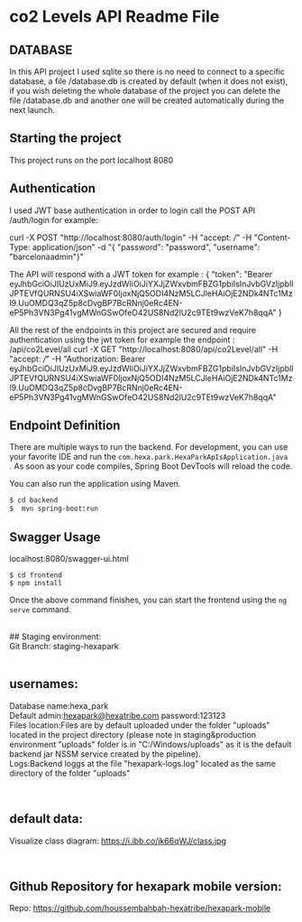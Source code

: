 # co2 Levels API Readme File

## DATABASE 

In this API project I used sqlite so there is no need to connect to a specific database, a file /database.db is created by default (when it does not exist), if you wish deleting the whole database of the project you can delete the file /database.db and another one will be created automatically during the next launch. 

## Starting the project

This project runs on the port localhost 8080

## Authentication

I used JWT base authentication in order to login call the POST API /auth/login for example:

curl -X POST "http://localhost:8080/auth/login" -H "accept: */*" -H "Content-Type: application/json" -d "{ \"password\": \"password\", \"username\": \"barcelonaadmin\"}"

The API will respond with a JWT token for example :
{
"token": "Bearer eyJhbGciOiJIUzUxMiJ9.eyJzdWIiOiJiYXJjZWxvbmFBZG1pbiIsInJvbGVzIjpbIlJPTEVfQURNSU4iXSwiaWF0IjoxNjQ5ODI4NzM5LCJleHAiOjE2NDk4NTc1Mzl9.UuOMDQ3qZ5p8cDvgBP7BcRNnj0eRc4EN-eP5Ph3VN3Pg41vgMWnGSwOfeO42US8Nd2lU2c9TEt9wzVeK7h8qqA"
}

All the rest of the endpoints in this project are secured and require authentication using the jwt token for example the endpoint : /api/co2Level/all
curl -X GET "http://localhost:8080/api/co2Level/all" -H "accept: */*" -H "Authorization: Bearer eyJhbGciOiJIUzUxMiJ9.eyJzdWIiOiJiYXJjZWxvbmFBZG1pbiIsInJvbGVzIjpbIlJPTEVfQURNSU4iXSwiaWF0IjoxNjQ5ODI4NzM5LCJleHAiOjE2NDk4NTc1Mzl9.UuOMDQ3qZ5p8cDvgBP7BcRNnj0eRc4EN-eP5Ph3VN3Pg41vgMWnGSwOfeO42US8Nd2lU2c9TEt9wzVeK7h8qqA"


## Endpoint Definition

There are multiple ways to run the backend. For development, you can use your favorite IDE and run the
`com.hexa.park.HexaParkApIsApplication.java `. As soon as your code compiles, Spring Boot DevTools will reload the code. <br/>

You can also run the application using Maven. <br/>

```bash
$ cd backend
$  mvn spring-boot:run 
```

## Swagger Usage

localhost:8080/swagger-ui.html

```
$ cd frontend
$ npm install
```

Once the above command finishes, you can start the frontend using the `ng serve` command.

<br/>
## Staging environment:<br/>
Git Branch: staging-hexapark<br/>
 <br/> 


## usernames: <br/>
Database name:hexa_park <br/>
Default admin:hexapark@hexatribe.com password:123123 <br/>
Files location:Files are by default uploaded under the folder "uploads" located in the project directory (please note in staging&production environment "uploads" folder is in "C:/Windows/uploads" as it is the default backend jar NSSM service created by the pipeline). <br/>
Logs:Backend loggs at the file "hexapark-logs.log" located as the same directory of the folder "uploads" <br/>


<br/>

## default data: <br/>
Visualize class diagram: https://i.ibb.co/jk66qWJ/class.jpg <br/>


<br/>

## Github Repository for hexapark mobile version: <br/>
Repo: https://github.com/houssembahbah-hexatribe/hexapark-mobile <br/>



